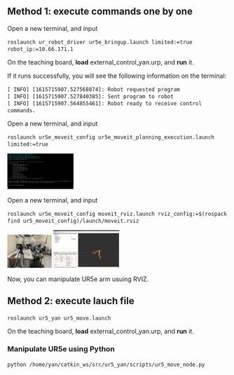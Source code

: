 
## Method 1: execute commands one by one
Open a new terminal, and input
```
roslaunch ur_robot_driver ur5e_bringup.launch limited:=true robot_ip:=10.66.171.1
```
On the teaching board, **load** external_control_yan.urp, and **run** it.


If it runs successfully, you will see the following information on the terminal:
```
[ INFO] [1615715907.527568874]: Robot requested program
[ INFO] [1615715907.527840385]: Sent program to robot
[ INFO] [1615715907.564855461]: Robot ready to receive control commands.
```

Open a new terminal, and input
```
roslaunch ur5e_moveit_config ur5e_moveit_planning_execution.launch limited:=true
```

<img src="../img/moveit_exists.png" width="30%" height="30%">

Open a new terminal, and input
```
roslaunch ur5e_moveit_config moveit_rviz.launch rviz_config:=$(rospack find ur5_moveit_config)/launch/moveit.rviz
```

<p float="left">
  <img src="../img/real_robot.jpg" width="20%" height="20%">
  <img src="../img/rviz_exists.png" width="30%" height="30%">
</p>

Now, you can manipulate UR5e arm usuing RVIZ.

## Method 2: execute lauch file
```
roslaunch ur5_yan ur5_move.launch
```

On the teaching board, **load** external_control_yan.urp, and **run** it.

### Manipulate UR5e using Python
```
python /home/yan/catkin_ws/src/ur5_yan/scripts/ur5_move_node.py
```